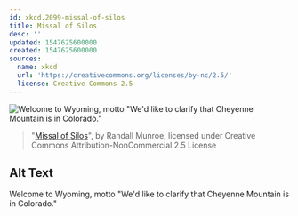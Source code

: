 ```yaml
---
id: xkcd.2099-missal-of-silos
title: Missal of Silos
desc: ''
updated: 1547625600000
created: 1547625600000
sources:
  name: xkcd
  url: 'https://creativecommons.org/licenses/by-nc/2.5/'
  license: Creative Commons 2.5
---
```

![Welcome to Wyoming, motto "We'd like to clarify that Cheyenne Mountain is in Colorado."](https://imgs.xkcd.com/comics/missal_of_silos.png)
> "[Missal of Silos](https://xkcd.com/2099/)", by Randall Munroe, licensed under Creative Commons Attribution-NonCommercial 2.5 License

## Alt Text
Welcome to Wyoming, motto "We'd like to clarify that Cheyenne Mountain is in Colorado."

